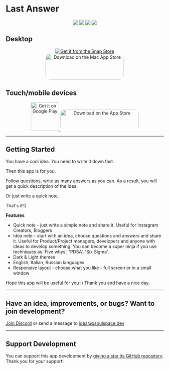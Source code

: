 # Last Answer

<p align="center">
  <a title="License" href="https://github.com/xsoulspace/last_answer/blob/master/LICENSE" ><img src="https://img.shields.io/github/license/xsoulspace/last_answer.svg" /></a>
  <a title="Discord" href="https://discord.com/invite/y54DpJwmAn" ><img src="https://img.shields.io/discord/696688204476055592.svg" /></a>
  <a title="Contributor Covenant" href="https://github.com/xsoulspace/last_answer/blob/master/CODE_OF_CONDUCT.md" ><img src="https://img.shields.io/badge/Contributor%20Covenant-v2.0%20adopted-ff69b4.svg" /></a>
  <a title="Contributors" href="https://github.com/xsoulspace/last_answer/graphs/contributors" ><img src="https://img.shields.io/github/contributors/xsoulspace/last_answer.svg" /></a>
</p>

## Desktop

<p align="center">
  <a href="https://snapcraft.io/last-answer">
    <img alt="Get it from the Snap Store" src="https://snapcraft.io/static/images/badges/en/snap-store-black.svg" />
  </a>
  <br>
  <a href="https://apps.apple.com/us/app/lastanswer-brainstorm-notes/id1592159945?itsct=apps_box_badge&amp;itscg=30200" style="display: inline-block; overflow: hidden; border-top-left-radius: 13px; border-top-right-radius: 13px; border-bottom-right-radius: 13px; border-bottom-left-radius: 13px; width: 250px; height: 83px;"><img src="https://tools.applemediaservices.com/api/badges/download-on-the-mac-app-store/black/en-us?size=250x83&amp;releaseDate=1635811200&h=7b4ee31f392c6d52e26a1a9bff14996f" alt="Download on the Mac App Store" style="border-top-left-radius: 13px; border-top-right-radius: 13px; border-bottom-right-radius: 13px; border-bottom-left-radius: 13px; width: 250px; height: 83px;"></a>
</p>

## Touch/mobile devices

<p align="center">
  <a href='https://play.google.com/store/apps/details?id=dev.xsoulspace.lastanswer&pcampaignid=pcampaignidMKT-Other-global-all-co-prtnr-py-PartBadge-Mar2515-1'>
    <img height="90px"; alt='Get it on Google Play' src='https://play.google.com/intl/en_us/badges/static/images/badges/en_badge_web_generic.png'/>
  </a>
  <a href="https://apps.apple.com/us/app/lastanswer-brainstorm-notes/id1592159945?itsct=apps_box_badge&amp;itscg=30200" style="display: inline-block; overflow: hidden; border-top-left-radius: 13px; border-top-right-radius: 13px; border-bottom-right-radius: 13px; border-bottom-left-radius: 13px; width: 250px; height: 67px;"><img  src="https://tools.applemediaservices.com/api/badges/download-on-the-app-store/black/en-us?size=250x83&amp;releaseDate=1635811200&h=c0b39b674d1eebdbed8e027d3291b23c" alt="Download on the App Store" style="border-top-left-radius: 13px; border-top-right-radius: 13px; border-bottom-right-radius: 13px; border-bottom-left-radius: 13px; width: 250px; height: 83px;"></a>
  
</p>

---

## Getting Started

You have a cool idea.
You need to write it down fast.

Then this app is for you.

Follow questions, write as many answers as you can.
As a result, you will get a quick description of the idea.

Or just write a quick note.

That's it!:)

**Features**

- Quick note - just write a simple note and share it. Useful for Instagram Creators, Bloggers
- Idea note - start with an idea, choose questions and answers and share it. Useful for Product/Project managers, developers and anyone with ideas to develop something. You can become a super ninja if you use techniques as 'Five whys', 'PDSA', 'Six Sigma'.
- Dark & Light themes
- English, Italian, Russian languages
- Responsive layout - choose what you like - full screen or in a small window

Hope this app will be useful for you :)
Thank you and have a nice day.

---

## Have an idea, improvements, or bugs? Want to join development?

[Join Discord](https://discord.gg/y54DpJwmAn) or send a message to idea@xsoulspace.dev

---

## Support Development

You can support this app development by [giving a star its GitHub repository](https://github.com/xsoulspace/last_answer).
Thank you for your support!
